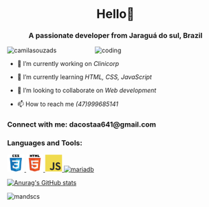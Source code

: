 <h1 align="center">Hello👋</h1>
<h3 align="center">A passionate developer from Jaraguá do sul, Brazil</h3>
<img align="right" alt="coding" width="300" src="https://media.giphy.com/media/N9dGBnvFqxeW4/giphy.gif)">

<p align="left"> <img src="https://komarev.com/ghpvc/?username=camilasouzads&label=Profile%20views&color=0e75b6&style=flat" alt="camilasouzads" /> </p>

- 🔭 I’m currently working on *Clinicorp* 

- 🌱 I’m currently learning *HTML, CSS, JavaScript*

- 👯 I’m looking to collaborate on *Web development*

- 📫 How to reach me *(47)999685141*

<h3 align="left">Connect with me: dacostaa641@gmail.com </h3>
<p align="left">
</p>

<h3 align="left">Languages and Tools:</h3>
<p align="left"> <a href="https://www.w3schools.com/css/" target="_blank" rel="noreferrer"> <img src="https://raw.githubusercontent.com/devicons/devicon/master/icons/css3/css3-original-wordmark.svg" alt="css3" width="40" height="40"/> </a> <a href="https://www.w3.org/html/" target="_blank" rel="noreferrer"> <img src="https://raw.githubusercontent.com/devicons/devicon/master/icons/html5/html5-original-wordmark.svg" alt="html5" width="40" height="40"/> </a> <a href="https://developer.mozilla.org/en-US/docs/Web/JavaScript" target="_blank" rel="noreferrer"> <img src="https://raw.githubusercontent.com/devicons/devicon/master/icons/javascript/javascript-original.svg" alt="javascript" width="40" height="40"/> </a> <a href="https://mariadb.org/" target="_blank" rel="noreferrer"> <img src="https://www.vectorlogo.zone/logos/mariadb/mariadb-icon.svg" alt="mariadb" width="40" height="40"/> </a> </p>

[![Anurag's GitHub stats](https://github-readme-stats.vercel.app/api?username=mandscs&theme=midnight-purple)](https://github.com/anuraghazra/github-readme-stats)

<p><img align="center" src="https://github-readme-streak-stats.herokuapp.com/?user=mandscs&" alt="mandscs"/></p>
